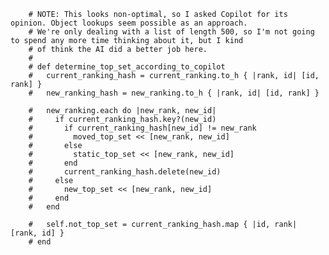         # NOTE: This looks non-optimal, so I asked Copilot for its opinion. Object lookups seem possible as an approach.
        # We're only dealing with a list of length 500, so I'm not going to spend any more time thinking about it, but I kind
        # of think the AI did a better job here.
        #
        # def determine_top_set_according_to_copilot
        #   current_ranking_hash = current_ranking.to_h { |rank, id| [id, rank] }
        #   new_ranking_hash = new_ranking.to_h { |rank, id| [id, rank] }

        #   new_ranking.each do |new_rank, new_id|
        #     if current_ranking_hash.key?(new_id)
        #       if current_ranking_hash[new_id] != new_rank
        #         moved_top_set << [new_rank, new_id]
        #       else
        #         static_top_set << [new_rank, new_id]
        #       end
        #       current_ranking_hash.delete(new_id)
        #     else
        #       new_top_set << [new_rank, new_id]
        #     end
        #   end

        #   self.not_top_set = current_ranking_hash.map { |id, rank| [rank, id] }
        # end
